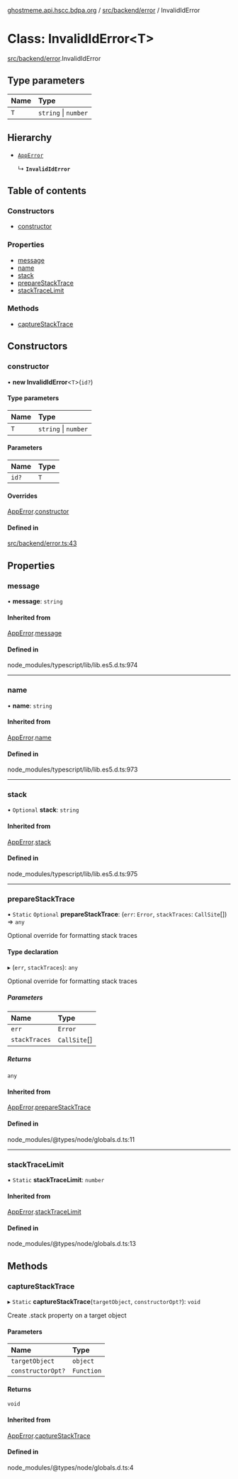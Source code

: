 [ghostmeme.api.hscc.bdpa.org](../README.md) / [src/backend/error](../modules/src_backend_error.md) / InvalidIdError

# Class: InvalidIdError<T\>

[src/backend/error](../modules/src_backend_error.md).InvalidIdError

## Type parameters

| Name | Type |
| :------ | :------ |
| `T` | `string` \| `number` |

## Hierarchy

- [`AppError`](src_backend_error.AppError.md)

  ↳ **`InvalidIdError`**

## Table of contents

### Constructors

- [constructor](src_backend_error.InvalidIdError.md#constructor)

### Properties

- [message](src_backend_error.InvalidIdError.md#message)
- [name](src_backend_error.InvalidIdError.md#name)
- [stack](src_backend_error.InvalidIdError.md#stack)
- [prepareStackTrace](src_backend_error.InvalidIdError.md#preparestacktrace)
- [stackTraceLimit](src_backend_error.InvalidIdError.md#stacktracelimit)

### Methods

- [captureStackTrace](src_backend_error.InvalidIdError.md#capturestacktrace)

## Constructors

### constructor

• **new InvalidIdError**<`T`\>(`id?`)

#### Type parameters

| Name | Type |
| :------ | :------ |
| `T` | `string` \| `number` |

#### Parameters

| Name | Type |
| :------ | :------ |
| `id?` | `T` |

#### Overrides

[AppError](src_backend_error.AppError.md).[constructor](src_backend_error.AppError.md#constructor)

#### Defined in

[src/backend/error.ts:43](https://github.com/nhscc/ghostmeme.api.hscc.bdpa.org/blob/b50e614/src/backend/error.ts#L43)

## Properties

### message

• **message**: `string`

#### Inherited from

[AppError](src_backend_error.AppError.md).[message](src_backend_error.AppError.md#message)

#### Defined in

node_modules/typescript/lib/lib.es5.d.ts:974

___

### name

• **name**: `string`

#### Inherited from

[AppError](src_backend_error.AppError.md).[name](src_backend_error.AppError.md#name)

#### Defined in

node_modules/typescript/lib/lib.es5.d.ts:973

___

### stack

• `Optional` **stack**: `string`

#### Inherited from

[AppError](src_backend_error.AppError.md).[stack](src_backend_error.AppError.md#stack)

#### Defined in

node_modules/typescript/lib/lib.es5.d.ts:975

___

### prepareStackTrace

▪ `Static` `Optional` **prepareStackTrace**: (`err`: `Error`, `stackTraces`: `CallSite`[]) => `any`

Optional override for formatting stack traces

#### Type declaration

▸ (`err`, `stackTraces`): `any`

Optional override for formatting stack traces

##### Parameters

| Name | Type |
| :------ | :------ |
| `err` | `Error` |
| `stackTraces` | `CallSite`[] |

##### Returns

`any`

#### Inherited from

[AppError](src_backend_error.AppError.md).[prepareStackTrace](src_backend_error.AppError.md#preparestacktrace)

#### Defined in

node_modules/@types/node/globals.d.ts:11

___

### stackTraceLimit

▪ `Static` **stackTraceLimit**: `number`

#### Inherited from

[AppError](src_backend_error.AppError.md).[stackTraceLimit](src_backend_error.AppError.md#stacktracelimit)

#### Defined in

node_modules/@types/node/globals.d.ts:13

## Methods

### captureStackTrace

▸ `Static` **captureStackTrace**(`targetObject`, `constructorOpt?`): `void`

Create .stack property on a target object

#### Parameters

| Name | Type |
| :------ | :------ |
| `targetObject` | `object` |
| `constructorOpt?` | `Function` |

#### Returns

`void`

#### Inherited from

[AppError](src_backend_error.AppError.md).[captureStackTrace](src_backend_error.AppError.md#capturestacktrace)

#### Defined in

node_modules/@types/node/globals.d.ts:4
